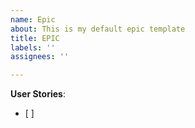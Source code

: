 ```yaml
---
name: Epic
about: This is my default epic template
title: EPIC
labels: ''
assignees: ''

---
```


**User Stories**:
- [ ]
